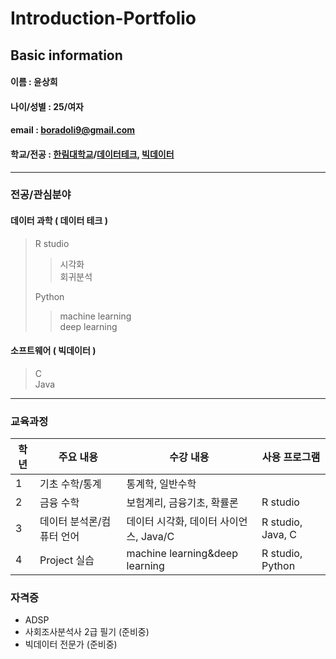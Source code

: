 # Introduction-Portfolio

## Basic information
#### 이름 : 윤상희
#### 나이/성별 : 25/여자
#### email : boradoli9@gmail.com
#### 학교/전공 : [한림대학교](www.hallym.ac.kr)/[데이터테크](www.data.hallym.ac.kr/data/major/data-tech.do), [빅데이터](www.sw.hallym.ac.kr/index.php?mp=2_2)
****  
### 전공/관심분야
#### 데이터 과학 ( 데이터 테크 )
> R studio
>> 시각화  
>> 회귀분석  
>
> Python  
>> machine learning  
>> deep learning  

#### 소프트웨어 ( 빅데이터 )
> C  
> Java
****  

### 교육과정
|학년|주요 내용|수강 내용|사용 프로그램|
|---|---|---|---|
|1|기초 수학/통계|통계학, 일반수학||
|2|금융 수학|보험계리, 금융기초, 확률론|R studio|
|3|데이터 분석론/컴퓨터 언어|데이터 시각화, 데이터 사이언스, Java/C|R studio, Java, C|
|4|Project 실습|machine learning&deep learning|R studio, Python|

### 자격증
- ADSP
- 사회조사분석사 2급 필기 (준비중)
- 빅데이터 전문가 (준비중)

